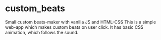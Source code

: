 # custom_beats
Small custom beats-maker with vanilla JS and HTML-CSS
This is a simple web-app which makes custom beats on user click.
It has basic CSS animation, which follows the sound.
